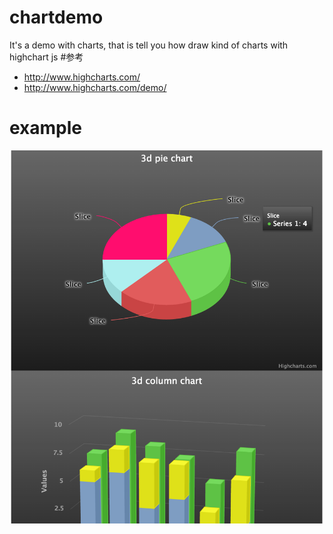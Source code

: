 # chartdemo
It's a demo with charts, that is tell you how draw kind of charts with highchart js
#参考
* http://www.highcharts.com/
* http://www.highcharts.com/demo/
# example
![ej](https://github.com/bingbo/chartdemo/blob/master/doc/chart.png)
